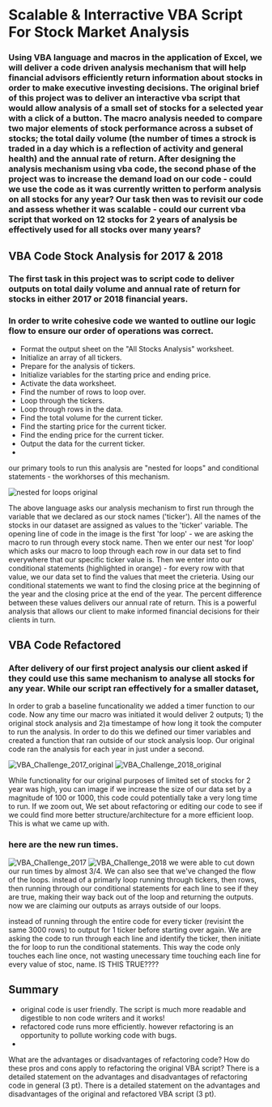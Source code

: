# Scalable & Interractive VBA Script For Stock Market Analysis
### Using VBA language and macros in the application of Excel, we will deliver a code driven analysis mechanism that will help financial advisors efficiently return information about stocks in order to make executive investing decisions. The original brief of this project was to deliver an interactive vba script that would allow analysis of a small set of stocks for a selected year with a click of a button. The macro analysis needed to compare two major elements of stock performance across a subset of stocks; the total daily volume (the number of times a strock is traded in a day which is a reflection of activity and general health) and the annual rate of return. After designing the analysis mechanism using vba code, the second phase of the project was to increase the demand load on our code - could we use the code as it was currently written to perform analysis on all stocks for any year? Our task then was to revisit our code and assess whether it was scalable - could our current vba script that worked on 12 stocks for 2 years of analysis be effectively used for all stocks over many years? 

## VBA Code Stock Analysis for 2017 & 2018
### The first task in this project was to script code to deliver outputs on total daily volume and annual rate of return for stocks in either 2017 or 2018 financial years. 
### In order to write cohesive code we wanted to outline our logic flow to ensure our order of operations was correct. 
- Format the output sheet on the "All Stocks Analysis" worksheet.
- Initialize an array of all tickers.
- Prepare for the analysis of tickers.
- Initialize variables for the starting price and ending price.
- Activate the data worksheet.
- Find the number of rows to loop over.
- Loop through the tickers.
- Loop through rows in the data.
- Find the total volume for the current ticker.
- Find the starting price for the current ticker.
- Find the ending price for the current ticker.
- Output the data for the current ticker.
- 
our primary tools to run this analysis are "nested for loops" and conditional statements - the workhorses of this mechanism.

![nested for loops original](https://user-images.githubusercontent.com/107326987/176092315-c7a8180a-8d40-4c99-9e37-28abbe9bc891.png)

The above language asks our analysis mechanism to first run through the variable that we declared as our stock names ('ticker'). All the names of the stocks in our dataset are assigned as values to the 'ticker' variable. The opening line of code in the image is the first 'for loop' - we are asking the macro to run through every stock name. Then we enter our nest 'for loop' which asks our macro to loop through each row in our data set to find everywhere that our specific ticker value is. Then we enter into our conditional statements (highlighted in orange) - for every row with that value, we our data set to find the values that meet the crieteria. Using our conditional statements we want to find the closing price at the beginning of the year and the closing price at the end of the year. The percent difference between these values delivers our annual rate of return. This is a powerful analysis that allows our client to make informed financial decisions for their clients in turn.

## VBA Code Refactored
### After delivery of our first project analysis our client asked if they could use this same mechanism to analyse all stocks for any year. While our script ran effectively for a smaller dataset,
In order to grab a baseline funcationality we added a timer function to our code. Now any time our macro was initiated it would deliver 2 outputs; 1) the original stock analysis and 2)a timestampe of how long it took the computer to run the analysis. In order to do this we defined our timer variables and created a function that ran outside of our stock analysis loop. Our original code ran the analysis for each year in just under a second.

![VBA_Challenge_2017_original](https://user-images.githubusercontent.com/107326987/175865290-bd430456-4c34-46f9-93e0-c16f8eafb783.png)
![VBA_Challenge_2018_original](https://user-images.githubusercontent.com/107326987/175865301-99c3913a-9363-4e84-83d8-cd81bc4c1f04.png)

While functionality for our original purposes of limited set of stocks for 2 year was high, you can image if we increase the size of our data set by a magnitude of 100 or 1000, this code could potentially take a very long time to run. If we zoom out, We set about refactoring or editing our code to see if we could find more better structure/architecture for a more efficient loop. This is what we came up with.

### here are the new run times. 
![VBA_Challenge_2017](https://user-images.githubusercontent.com/107326987/175865335-6d07687a-772c-4a72-8c2c-09fff7ebde7e.png)
![VBA_Challenge_2018](https://user-images.githubusercontent.com/107326987/175865349-6310eff6-86bd-468b-b565-efa6f76962eb.png)
we were able to cut down our run times by almost 3/4. We can also see that we've changed the flow of the loops. instead of a primarly loop running through tickers, then rows, then running through our conditional statements for each line to see if they are true, making their way back out of the loop and returning the outputs. now we are claiming our outputs as arrays outside of our loops. 

instead of running through the entire code for every ticker (revisint the same 3000 rows) to output for 1 ticker before starting over again. We are asking the code to run through each line and identify the ticker, then initiate the for loop to run the conditional statements. This way the code only touches each line once, not wasting unecessary time touching each line for every value of stoc, name. IS THIS TRUE????

## Summary
- original code is user friendly. The script is much more readable and digestible to non code writers and it works!
- refactored code runs more efficiently. however refactoring is an opportunity to pollute working code with bugs. 
- 
What are the advantages or disadvantages of refactoring code?
How do these pros and cons apply to refactoring the original VBA script?
There is a detailed statement on the advantages and disadvantages of refactoring code in general (3 pt).
There is a detailed statement on the advantages and disadvantages of the original and refactored VBA script (3 pt).


